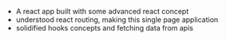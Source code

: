 - A react app built with some advanced react concept
- understood react routing, making this single page application
- solidified hooks concepts and fetching data from apis
